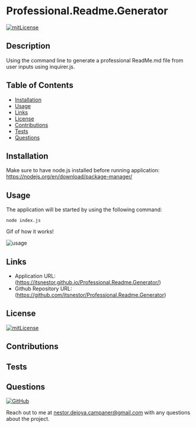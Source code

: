 
# Professional.Readme.Generator

[![mitLicense](https://img.shields.io/badge/license-MIT-green?style=plastic)](https://choosealicense.com/licenses/bsd-3-clause/)

## Description

  Using the command line to generate a professional ReadMe.md file from user inputs using inquirer.js.
  
## Table of Contents
  * [Installation](#installation)
  * [Usage](#usage)
  * [Links](#links)
  * [License](#license)
  * [Contributions](#contributions)
  * [Tests](#tests)
  * [Questions](#questions)
  
## Installation

  Make sure to have node.js installed before running application: https://nodejs.org/en/download/package-manager/

## Usage

  The application will be started by using the following command: 
  ```
  node index.js
  ```

  Gif of how it works!

  ![usage](utils/ProfessionReadmeGenerator.gif)

## Links

  * Application URL: (https://itsnestor.github.io/Professional.Readme.Generator/)
  * Github Repository URL: (https://github.com/itsnestor/Professional.Readme.Generator)
  
## License

  [![mitLicense](https://img.shields.io/badge/license-MIT-green?style=plastic)](https://choosealicense.com/licenses/bsd-3-clause/)
  
## Contributions

  

## Tests

  

## Questions

  [![GitHub](https://img.shields.io/badge/My%20GitHub-Click%20Me!-blueviolet?style=plastic&logo=GitHub)](https://github.com/itsnestor)

  Reach out to me at nestor.dejoya.campaner@gmail.com with any questions about the project.
